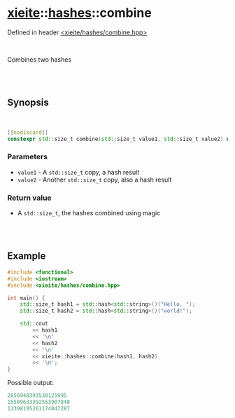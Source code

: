 # [xieite](../../README.md)::[hashes](../hashes.md)::combine
Defined in header [<xieite/hashes/combine.hpp>](../../include/xieite/hashes/combine.hpp)

<br/>

Combines two hashes

<br/><br/>

## Synopsis

<br/>

```cpp
[[nodiscard]]
constexpr std::size_t combine(std::size_t value1, std::size_t value2) noexcept;
```
### Parameters
- `value1` - A `std::size_t` copy, a hash result
- `value2` - Another `std::size_t` copy, also a hash result
### Return value
- A `std::size_t`, the hashes combined using magic

<br/><br/>

## Example
```cpp
#include <functional>
#include <iostream>
#include <xieite/hashes/combine.hpp>

int main() {
	std::size_t hash1 = std::hash<std::string>()("Hello, ");
	std::size_t hash2 = std::hash<std::string>()("world!");

	std::cout
		<< hash1
		<< '\n'
		<< hash2
		<< '\n'
		<< xieite::hashes::combine(hash1, hash2)
		<< '\n';
}
```
Possible output:
```cpp
2656948393530125995
15509633392553907848
12398195261174047287
```
